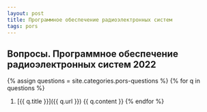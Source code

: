 ```yaml
---
layout: post
title: Программное обеспечение радиоэлектронных систем
tags: pors
---
```


## Вопросы. Программное обеспечение радиоэлектронных систем 2022

{% assign questions = site.categories.pors-questions %}
{% for q in questions %}

1. [{{ q.title }}]({{ q.url }})
   {{ q.content }}
{% endfor %}
